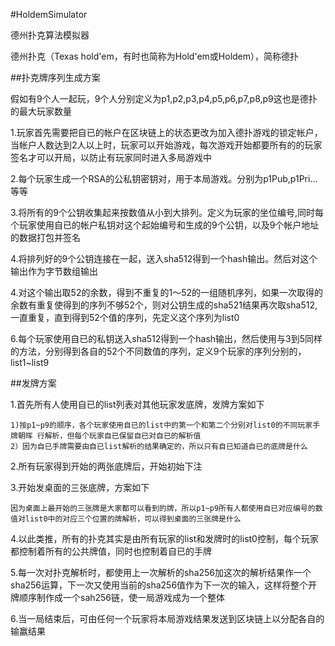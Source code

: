 #HoldemSimulator

德州扑克算法模拟器

德州扑克（Texas hold'em，有时也简称为Hold'em或Holdem），简称德扑

##扑克牌序列生成方案

假如有9个人一起玩，9个人分别定义为p1,p2,p3,p4,p5,p6,p7,p8,p9这也是德扑的最大玩家数量

1.玩家首先需要把自已的帐户在区块链上的状态更改为加入德扑游戏的锁定帐户，当帐户人数达到2人以上时，玩家可以开始游戏，每次游戏开始都要所有的的玩家签名才可以开局，以防止有玩家同时进入多局游戏中

2.每个玩家生成一个RSA的公私钥密钥对，用于本局游戏。分别为p1Pub,p1Pri...等等

3.将所有的9个公钥收集起来按数值从小到大排列。定义为玩家的坐位编号,同时每个玩家使用自已的帐户私钥对这个起始编号和生成的9个公钥，以及9个帐户地址的数据打包并签名

4.将排列好的9个公钥连接在一起，送入sha512得到一个hash输出。然后对这个输出作为字节数组输出

4.对这个输出取52的余数，得到不重复的1～52的一组随机序列，如果一次取得的余数有重复使得到的序列不够52个，则对公钥生成的sha521结果再次取sha512,一直重复，直到得到52个值的序列，先定义这个序列为list0

6.每个玩家使用自已的私钥送入sha512得到一个hash输出，然后使用与3到5同样的方法，分别得到各自的52个不同数值的序列，定义9个玩家的序列分别的，list1~list9

##发牌方案

1.首先所有人使用自已的list列表对其他玩家发底牌，发牌方案如下

    1)按p1~p9的顺序，各个玩家使用自已的list中的第一个和第二个分别对list0的不同玩家手牌朝晖 行解析，但每个玩家自已保留自已对自已的解析值
    2）因为自已手牌需要由自已list解析的结果确定的，所以只有自已知道自已的底牌是什么

2.所有玩家得到开始的两张底牌后，开始初始下注

3.开始发桌面的三张底牌，方案如下

    因为桌面上最开始的三张牌是大家都可以看到的牌，所以p1~p9所有人都使用自已对应编号的数值对list0中的对应三个位置的牌解析，可以得到桌面的三张牌是什么

4.以此类推，所有的扑克其实是由所有玩家的list和发牌时的list0控制，每个玩家都控制着所有的公共牌值，同时也控制着自已的手牌

5.每一次对扑克解析时，都使用上一次解析的sha256加这次的解析结果作一个sha256运算，下一次又使用当前的sha256值作为下一次的输入，这样将整个开牌顺序制作成一个sah256链，使一局游戏成为一个整体

6.当一局结束后，可由任何一个玩家将本局游戏结果发送到区块链上以分配各自的输赢结果

